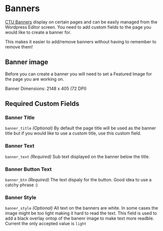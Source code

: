 # Banners

[CTU Banners](https://ctutraining.ac.za/career-campus/) display on certain pages and can be easily managed from the Wordpress Editor screen.
You need to add custom fields to the page you would like to create a banner for.

This makes it easier to add/remove banners without having to remember to remove them!

## Banner image
Before you can create a banner you will need to set a Featured Image for the page you are working on.

Banner Dimensions: 2148 x 405 (72 DPI)

## Required Custom Fields

### Banner Title
`banner_title` *(Optional)* By default the page title will be used as the banner title but if you would like to use a custom title, use this custom field.

### Banner Text
`banner_text` *(Required)* Sub text displayed on the banner below the title.

### Banner Button Text
`banner_btn` *(Required)* The text dispaly for the button. Good idea to use a catchy phrase :)

### Banner Style
`banner_style` *(Optional)* All text on the banners are white. In some cases the image might be too light making it hard to read the text. This field is used to add a black overlay ontop of the banenr image to make text more readble. Current the only accepted value is `light`
